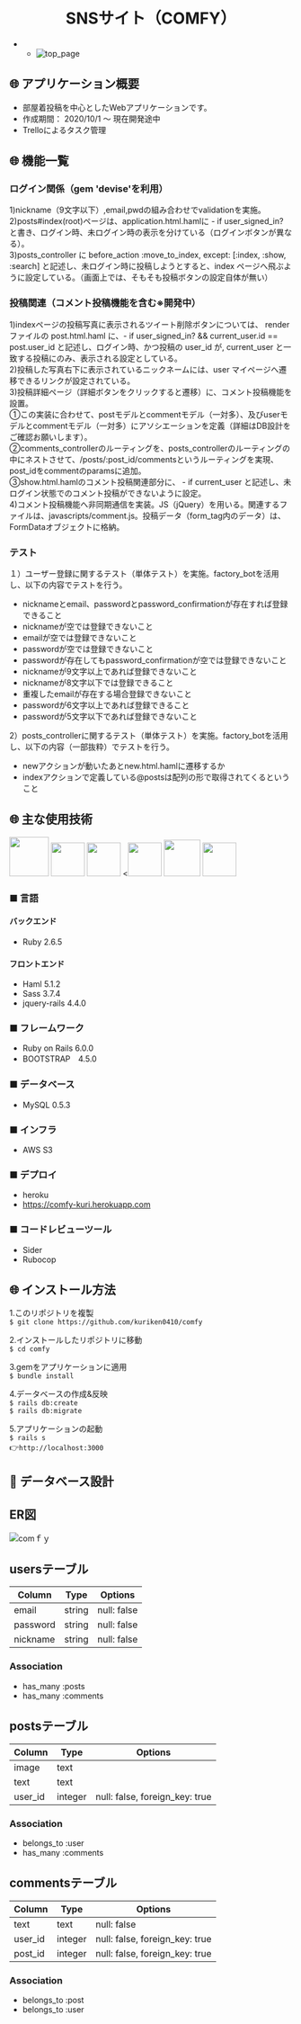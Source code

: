 <h1 align="center">SNSサイト（COMFY）</h1>

* - ![top_page](https://gyazo.com/86d4eff8590a47381a6a2e36c63cb0cf/raw)

## :globe_with_meridians: アプリケーション概要
* 部屋着投稿を中心としたWebアプリケーションです。
* 作成期間： 2020/10/1 〜 現在開発途中
* Trelloによるタスク管理

## :globe_with_meridians: 機能一覧
### ログイン関係（gem 'devise'を利用）  
1)nickname（9文字以下）,email,pwdの組み合わせでvalidationを実施。  
2)posts#index(root)ページは、application.html.hamlに - if user_signed_in? と書き、ログイン時、未ログイン時の表示を分けている（ログインボタンが異なる）。  
3)posts_controller に before_action :move_to_index, except: [:index, :show, :search] と記述し、未ログイン時に投稿しようとすると、index ページへ飛ぶように設定している。（画面上では、そもそも投稿ボタンの設定自体が無い）  
### 投稿関連（コメント投稿機能を含む※開発中）   
1)indexページの投稿写真に表示されるツイート削除ボタンについては、 renderファイルの post.html.haml に、- if user_signed_in? && current_user.id == post.user_id と記述し、ログイン時、かつ投稿の user_id が, current_user と一致する投稿にのみ、表示される設定としている。  
2)投稿した写真右下に表示されているニックネームには、user マイページへ遷移できるリンクが設定されている。  
3)投稿詳細ページ（詳細ボタンをクリックすると遷移）に、コメント投稿機能を設置。  
①この実装に合わせて、postモデルとcommentモデル（一対多）、及びuserモデルとcommentモデル（一対多）にアソシエーションを定義（詳細はDB設計をご確認お願いします）。  
②comments_controllerのルーティングを、posts_controllerのルーティングの中にネストさせて、/posts/:post_id/commentsというルーティングを実現、post_idをcommentのparamsに追加。  
③show.html.hamlのコメント投稿関連部分に、 - if current_user と記述し、未ログイン状態でのコメント投稿ができないように設定。  
4)コメント投稿機能へ非同期通信を実装。JS（jQuery）を用いる。関連するファイルは、javascripts/comment.js。投稿データ（form_tag内のデータ）は、FormDataオブジェクトに格納。  
### テスト  
１）ユーザー登録に関するテスト（単体テスト）を実施。factory_botを活用し、以下の内容でテストを行う。 
* nicknameとemail、passwordとpassword_confirmationが存在すれば登録できること
* nicknameが空では登録できないこと
* emailが空では登録できないこと
* passwordが空では登録できないこと
* passwordが存在してもpassword_confirmationが空では登録できないこと
* nicknameが9文字以上であれば登録できないこと
* nicknameが8文字以下では登録できること
* 重複したemailが存在する場合登録できないこと
* passwordが6文字以上であれば登録できること
* passwordが5文字以下であれば登録できないこと

2）posts_controllerに関するテスト（単体テスト）を実施。factory_botを活用し、以下の内容（一部抜粋）でテストを行う。 
* newアクションが動いたあとnew.html.hamlに遷移するか
* indexアクションで定義している@postsは配列の形で取得されてくるということ

## :globe_with_meridians: 主な使用技術
<a><img src="https://user-images.githubusercontent.com/39142850/71774533-1ddf1780-2fb4-11ea-8560-753bed352838.png" width="70px;" /></a> <!-- rubyのロゴ -->
<a><img src="https://user-images.githubusercontent.com/39142850/71774548-731b2900-2fb4-11ea-99ba-565546c5acb4.png" height="60px;" /></a> <!-- RubyOnRailsのロゴ -->
<a><img src="https://user-images.githubusercontent.com/39142850/71774618-b32edb80-2fb5-11ea-9050-d5929a49e9a5.png" height="60px;" /></a> <!-- Hamlのロゴ -->
<a><<img src="https://user-images.githubusercontent.com/39142850/71774644-115bbe80-2fb6-11ea-822c-568eabde5228.png" height="60px" /></a> <!-- Scssのロゴ -->
<a><img src="https://user-images.githubusercontent.com/39142850/71774768-d064a980-2fb7-11ea-88ad-4562c59470ae.png" height="65px;" /></a> <!-- jQueryのロゴ -->
<a><img src="https://user-images.githubusercontent.com/39142850/71774786-37825e00-2fb8-11ea-8b90-bd652a58f1ad.png" height="60px;" /></a> <!-- AWSのロゴ -->
### ■ 言語

#### バックエンド
* Ruby 2.6.5

#### フロントエンド
* Haml 5.1.2
* Sass 3.7.4
* jquery-rails 4.4.0

### ■ フレームワーク
* Ruby on Rails 6.0.0
* BOOTSTRAP　4.5.0

### ■ データベース
* MySQL 0.5.3

### ■ インフラ
* AWS S3

### ■ デプロイ
* heroku
* https://comfy-kuri.herokuapp.com

### ■ コードレビューツール
* Sider
* Rubocop

## :globe_with_meridians: インストール方法
1.このリポジトリを複製<br>
`$ git clone https://github.com/kuriken0410/comfy`

2.インストールしたリポジトリに移動<br>
`$ cd comfy`

3.gemをアプリケーションに適用<br>
`$ bundle install`<br>

4.データベースの作成&反映<br>
`$ rails db:create`<br>
`$ rails db:migrate`<br>

5.アプリケーションの起動<br>
`$ rails s`<br>
:point_right:`http://localhost:3000`

## :page_facing_up: データベース設計

## ER図
![comｆｙ](https://gyazo.com/97f24ef339423a2cd9ef39fe224f83e9/raw)

## usersテーブル  
|Column|Type|Options|
|------|----|-------|
|email|string|null: false|
|password|string|null: false|
|nickname|string|null: false|
### Association
- has_many :posts
- has_many :comments

## postsテーブル
|Column|Type|Options|
|------|----|-------|
|image|text||
|text|text||
|user_id|integer|null: false, foreign_key: true|
### Association
- belongs_to :user
- has_many :comments

## commentsテーブル
|Column|Type|Options|
|------|----|-------|
|text|text|null: false|
|user_id|integer|null: false, foreign_key: true|
|post_id|integer|null: false, foreign_key: true|
### Association  
- belongs_to :post
- belongs_to :user  
